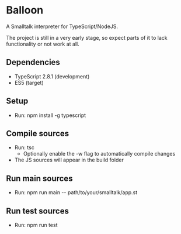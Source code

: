 # Balloon
A Smalltalk interpreter for TypeScript/NodeJS.

The project is still in a very early stage, so expect parts of it to lack functionality or not work at all.

## Dependencies
* TypeScript 2.8.1 (development)
* ES5 (target)

## Setup
* Run: npm install -g typescript

## Compile sources
* Run: tsc
	* Optionally enable the -w flag to automatically compile changes
* The JS sources will appear in the build folder

## Run main sources
* Run: npm run main -- path/to/your/smalltalk/app.st

## Run test sources
* Run: npm run test